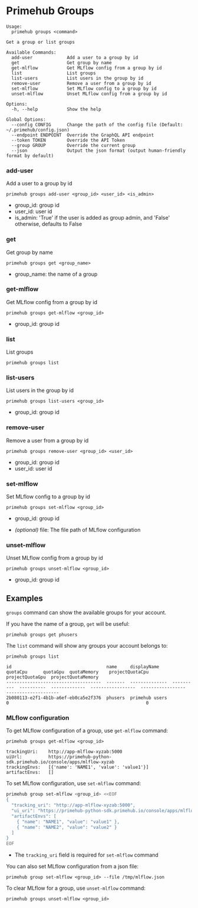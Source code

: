 
# Primehub Groups

```
Usage: 
  primehub groups <command>

Get a group or list groups

Available Commands:
  add-user             Add a user to a group by id
  get                  Get group by name
  get-mlflow           Get MLflow config from a group by id
  list                 List groups
  list-users           List users in the group by id
  remove-user          Remove a user from a group by id
  set-mlflow           Set MLflow config to a group by id
  unset-mlflow         Unset MLflow config from a group by id

Options:
  -h, --help           Show the help

Global Options:
  --config CONFIG      Change the path of the config file (Default: ~/.primehub/config.json)
  --endpoint ENDPOINT  Override the GraphQL API endpoint
  --token TOKEN        Override the API Token
  --group GROUP        Override the current group
  --json               Output the json format (output human-friendly format by default)

```


### add-user

Add a user to a group by id


```
primehub groups add-user <group_id> <user_id> <is_admin>
```

* group_id: group id
* user_id: user id
* is_admin: 'True' if the user is added as group admin, and 'False' otherwise, defaults to False
 




### get

Get group by name


```
primehub groups get <group_name>
```

* group_name: the name of a group
 




### get-mlflow

Get MLflow config from a group by id


```
primehub groups get-mlflow <group_id>
```

* group_id: group id
 




### list

List groups


```
primehub groups list
```
 




### list-users

List users in the group by id


```
primehub groups list-users <group_id>
```

* group_id: group id
 




### remove-user

Remove a user from a group by id


```
primehub groups remove-user <group_id> <user_id>
```

* group_id: group id
* user_id: user id
 




### set-mlflow

Set MLflow config to a group by id


```
primehub groups set-mlflow <group_id>
```

* group_id: group id
 

* *(optional)* file: The file path of MLflow configuration




### unset-mlflow

Unset MLflow config from a group by id


```
primehub groups unset-mlflow <group_id>
```

* group_id: group id
 



 

## Examples

`groups` command can show the available groups for your account.

If you have the name of a group, `get` will be useful:

```
primehub groups get phusers
```

The `list` command will show any groups your account belongs to:

```
primehub groups list
```

```
id                                    name     displayName     quotaCpu      quotaGpu  quotaMemory    projectQuotaCpu      projectQuotaGpu  projectQuotaMemory
------------------------------------  -------  --------------  ----------  ----------  -------------  -----------------  -----------------  --------------------
2b080113-e2f1-4b1b-a6ef-eb0ca5e2f376  phusers  primehub users                       0                                                    0
```

### MLflow configuration

To get MLflow configuration of a group, use `get-mlflow` command:

```
primehub groups get-mlflow <group_id>
```

```
trackingUri:    http://app-mlflow-xyzab:5000
uiUrl:          https://primehub-python-sdk.primehub.io/console/apps/mlflow-xyzab
trackingEnvs:   [{'name': 'NAME1', 'value': 'value1'}]
artifactEnvs:   []
```

To set MLflow configuration, use `set-mlflow` command:

```bash
primehub group set-mlflow <group_id> <<EOF
{
  "tracking_uri": "http://app-mlflow-xyzab:5000",
  "ui_uri": "https://primehub-python-sdk.primehub.io/console/apps/mlflow-xyzab",
  "artifactEnvs": [
    { "name": "NAME1", "value": "value1" },
    { "name": "NAME2", "value": "value2" }
  ]
}
EOF
```

* The `tracking_uri` field is required for `set-mlflow` command

You can also set MLflow configuration from a json file:

```
primehub group set-mlflow <group_id> --file /tmp/mlflow.json
```

To clear MLflow for a group, use `unset-mlflow` command:

```
primehub groups unset-mlflow <group_id>
```